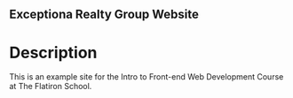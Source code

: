 Exceptiona Realty Group Website
----

# Description

This is an example site for the Intro to Front-end Web Development Course at The Flatiron School.

